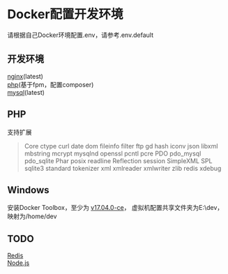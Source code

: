 # Docker配置开发环境
请根据自己Docker环境配置.env，请参考.env.default

## 开发环境
[nginx](https://hub.docker.com/_/nginx/)(latest)  
[php](https://hub.docker.com/_/php/)(基于fpm，配置composer)  
[mysql](https://hub.docker.com/_/mysql/)(latest)

## PHP
支持扩展
> Core ctype curl date dom fileinfo filter ftp gd hash iconv json libxml mbstring mcrypt mysqlnd openssl pcntl pcre PDO pdo_mysql pdo_sqlite Phar posix readline Reflection session SimpleXML SPL sqlite3 standard tokenizer xml xmlreader xmlwriter zlib redis xdebug

## Windows
安装Docker Toolbox，至少为
[v17.04.0-ce](https://github.com/docker/toolbox/releases/tag/v17.04.0-ce)，
虚拟机配置共享文件夹为E:\dev，映射为/home/dev

## TODO
[Redis](https://hub.docker.com/_/redis/)  
[Node.js](https://hub.docker.com/_/node/)  
